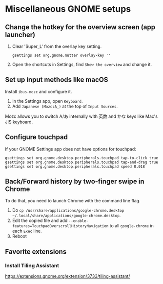 # Miscellaneous GNOME setups

## Change the hotkey for the overview screen (app launcher)

1. Clear 'Super_L' from the overlay key setting.
    ```
    gsettings set org.gnome.mutter overlay-key ''
    ```
2. Open the shortcuts in Settings, find `Show the overview` and change it.

## Set up input methods like macOS

Install `ibus-mozc` and configure it.

1. In the Settings app, open `Keyboard`.
2. Add `Japanese (Mozc:A_)` at the top of `Input Sources`.

Mozc allows you to switch A/あ internally with 英数 and かな keys like Mac's JIS keyboard.

## Configure touchpad

If your GNOME Settings app does not have options for touchpad:

```
gsettings set org.gnome.desktop.peripherals.touchpad tap-to-click true
gsettings set org.gnome.desktop.peripherals.touchpad tap-and-drag true
gsettings set org.gnome.desktop.peripherals.touchpad speed 0.018
```

## Back/Forward history by two-finger swipe in Chrome

To do that, you need to launch Chrome with the command line flag.

1. Do `cp /usr/share/applications/google-chrome.desktop ~/.local/share/applications/google-chrome.desktop`.
2. Edit the copied file and add `--enable-features=TouchpadOverscrollHistoryNavigation` to all `google-chrome` in each `Exec` line.
3. Reboot

## Favorite extensions

### Install Tiling Assistant

<https://extensions.gnome.org/extension/3733/tiling-assistant/>

